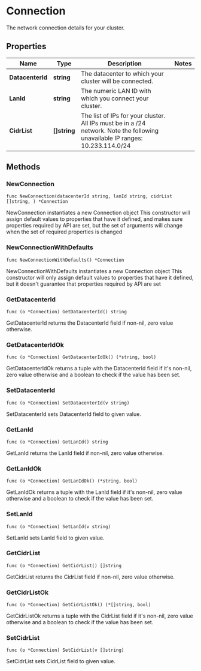 # Connection

The network connection  details for your cluster.


## Properties

|Name | Type | Description | Notes|
|------------ | ------------- | ------------- | -------------|
|**DatacenterId** | **string** | The datacenter to which your cluster will be connected. | |
|**LanId** | **string** | The numeric LAN ID with which you connect your cluster. | |
|**CidrList** | **[]string** | The list of IPs for your cluster. All IPs must be in a /24 network. Note the following unavailable IP ranges: 10.233.114.0/24  | |

## Methods

### NewConnection

`func NewConnection(datacenterId string, lanId string, cidrList []string, ) *Connection`

NewConnection instantiates a new Connection object
This constructor will assign default values to properties that have it defined,
and makes sure properties required by API are set, but the set of arguments
will change when the set of required properties is changed

### NewConnectionWithDefaults

`func NewConnectionWithDefaults() *Connection`

NewConnectionWithDefaults instantiates a new Connection object
This constructor will only assign default values to properties that have it defined,
but it doesn't guarantee that properties required by API are set

### GetDatacenterId

`func (o *Connection) GetDatacenterId() string`

GetDatacenterId returns the DatacenterId field if non-nil, zero value otherwise.

### GetDatacenterIdOk

`func (o *Connection) GetDatacenterIdOk() (*string, bool)`

GetDatacenterIdOk returns a tuple with the DatacenterId field if it's non-nil, zero value otherwise
and a boolean to check if the value has been set.

### SetDatacenterId

`func (o *Connection) SetDatacenterId(v string)`

SetDatacenterId sets DatacenterId field to given value.


### GetLanId

`func (o *Connection) GetLanId() string`

GetLanId returns the LanId field if non-nil, zero value otherwise.

### GetLanIdOk

`func (o *Connection) GetLanIdOk() (*string, bool)`

GetLanIdOk returns a tuple with the LanId field if it's non-nil, zero value otherwise
and a boolean to check if the value has been set.

### SetLanId

`func (o *Connection) SetLanId(v string)`

SetLanId sets LanId field to given value.


### GetCidrList

`func (o *Connection) GetCidrList() []string`

GetCidrList returns the CidrList field if non-nil, zero value otherwise.

### GetCidrListOk

`func (o *Connection) GetCidrListOk() (*[]string, bool)`

GetCidrListOk returns a tuple with the CidrList field if it's non-nil, zero value otherwise
and a boolean to check if the value has been set.

### SetCidrList

`func (o *Connection) SetCidrList(v []string)`

SetCidrList sets CidrList field to given value.



